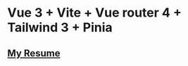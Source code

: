 # Vue 3 + Vite + Vue router 4 + Tailwind 3 + Pinia

## [My Resume](https://slipmaks.github.io/Resume/)
